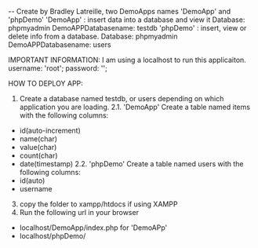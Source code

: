 -- Create by Bradley Latreille, two DemoApps names 'DemoApp' and 'phpDemo' 
'DemoApp' : insert data into a database and view it 
Database: phpmyadmin 
DemoAPPDatabasename: testdb 
'phpDemo' : insert, view or delete info from a database. 
Database: phpmyadmin 
DemoAPPDatabasename: users 

IMPORTANT INFORMATION:
I am using a localhost to run this applicaiton. 
username: 'root'; 
password: ''; 

HOW TO DEPLOY APP: 
1. Create a database named testdb, or users depending on which application you are loading.
2.1. 'DemoApp' Create a table named items with the following columns: 
  - id(auto-increment) 
  - name(char)
  - value(char)
  - count(char)
  - date(timestamp)
 2.2. 'phpDemo' Create a table named users with the following columns: 
  - id(auto) 
  - username
3. copy the folder to xampp/htdocs if using XAMPP
4. Run the following url in your browser 
  - localhost/DemoApp/index.php for 'DemoAPp' 
  - localhost/phpDemo/

